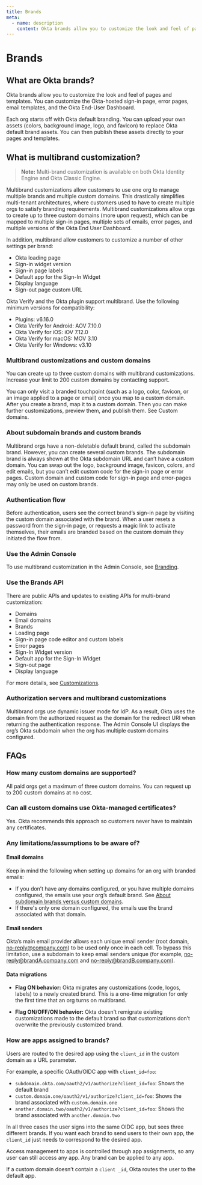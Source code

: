 ```yaml
---
title: Brands
meta:
  - name: description
    content: Okta brands allow you to customize the look and feel of pages and templates, such as the Okta-hosted sign-in page, error pages, email templates, and the Okta End-User Dashboard.
---
```


# Brands

## What are Okta brands?

Okta brands allow you to customize the look and feel of pages and templates. You can customize the Okta-hosted sign-in page, error pages, email templates, and the Okta End-User Dashboard.

Each org starts off with Okta default branding. You can upload your own assets (colors, background image, logo, and favicon) to replace Okta default brand assets. You can then publish these assets directly to your pages and templates.

## What is multibrand customization?

> **Note:** Multi-brand customization is available on both Okta Identity Engine and Okta Classic Engine.

Multibrand customizations allow customers to use one org to manage multiple brands and multiple custom domains. This drastically simplifies multi-tenant architectures, where customers used to have to create multiple orgs to satisfy branding requirements. Multibrand customizations allow orgs to create up to three custom domains (more upon request), which can be mapped to multiple sign-in pages, multiple sets of emails, error pages, and multiple versions of the Okta End User Dashboard.

In addition, multibrand allow customers to customize a number of other settings per brand:

- Okta loading page
- Sign-in widget version
- Sign-in page labels
- Default app for the Sign-In Widget
- Display language
- Sign-out page custom URL

Okta Verify and the Okta plugin support multibrand. Use the following minimum versions for compatibility:

- Plugins: v6.16.0
- Okta Verify for Android: AOV 7.10.0
- Okta Verify for iOS: iOV 7.12.0
- Okta Verify for macOS: MOV 3.10
- Okta Verify for Windows: v3.10

### Multibrand customizations and custom domains

You can create up to three custom domains with multibrand customizations. Increase your limit to 200 custom domains by contacting support.

You can only visit a branded touchpoint (such as a logo, color, favicon, or an image applied to a page or email) once you map to a custom domain. After you create a brand, map it to a custom domain. Then you can make further customizations, preview them, and publish them. See Custom domains.

### About subdomain brands and custom brands

Multibrand orgs have a non-deletable default brand, called the subdomain brand. However, you can create several custom brands. The subdomain brand is always shown at the Okta subdomain URL and can’t have a custom domain. You can swap out the logo, background image, favicon, colors, and edit emails, but you can’t edit custom code for the sign-in page or error pages. Custom domain and custom code for sign-in page and error-pages may only be used on custom brands.

### Authentication flow

Before authentication, users see the correct brand’s sign-in page by visiting the custom domain associated with the brand. When a user resets a password from the sign-in page, or requests a magic link to activate themselves, their emails are branded based on the custom domain they initiated the flow from.

### Use the Admin Console

To use multibrand customization in the Admin Console, see [Branding](https://help.okta.com/okta_help.htm?type=oie&id=csh-branding).

### Use the Brands API

There are public APIs and updates to existing APIs for multi-brand customization:

- Domains
- Email domains
- Brands
- Loading page
- Sign-in page code editor and custom labels
- Error pages
- Sign-In Widget version
- Default app for the Sign-In Widget
- Sign-out page
- Display language

For more details, see [Customizations](https://developer.okta.com/docs/api/openapi/okta-management/management/tag/Customization/).

### Authorization servers and multibrand customizations

Multibrand orgs use dynamic issuer mode for IdP. As a result, Okta uses the domain from the authorized request as the domain for the redirect URI when returning the authentication response. The Admin Console UI displays the org’s Okta subdomain when the org has multiple custom domains configured.

## FAQs

### How many custom domains are supported?

All paid orgs get a maximum of three custom domains. You can request up to 200 custom domains at no cost.

### Can all custom domains use Okta-managed certificates?

Yes. Okta recommends this approach so customers never have to maintain any certificates.

### Any limitations/assumptions to be aware of?

#### Email domains

Keep in mind the following when setting up domains for an org with branded emails:

- If you don’t have any domains configured, or you have multiple domains configured, the emails use your org’s default brand. See [About subdomain brands versus custom domains](#about-subdomain-brands-and-custom-brands).
- If there's only one domain configured, the emails use the brand associated with that domain.

#### Email senders

Okta’s main email provider allows each unique email sender (root domain, no-reply@company.com) to be used only once in each cell. To bypass this limitation, use a subdomain to keep email senders unique (for example, no-reply@brandA.company.com and no-reply@brandB.company.com).

#### Data migrations

- **Flag ON behavior:** Okta migrates any customizations (code, logos, labels) to a newly created brand. This is a one-time migration for only the first time that an org turns on multibrand.

- **Flag ON/OFF/ON behavior:** Okta doesn't remigrate existing customizations made to the default brand so that customizations don’t overwrite the previously customized brand.

### How are apps assigned to brands?

Users are routed to the desired app using the `client_id` in the custom domain as a URL parameter.

For example, a specific OAuth/OIDC app with `client_id=foo`:

- `subdomain.okta.com/oauth2/v1/authorize?client_id=foo`: Shows the default brand
- `custom.domain.one/oauth2/v1/authorize?client_id=foo`: Shows the brand associated with `custom.domain.one`
- `another.domain.two/oauth2/v1/authorize?client_id=foo`: Shows the brand associated with `another.domain.two`

In all three cases the user signs into the same OIDC app, but sees three different brands. If you want each brand to send users to their own app, the `client_id` just needs to correspond to the desired app.

Access management to apps is controlled through app assignments, so any user can still access any app. Any brand can be applied to any app.

If a custom domain doesn’t contain a `client _id`, Okta routes the user to the default app.




